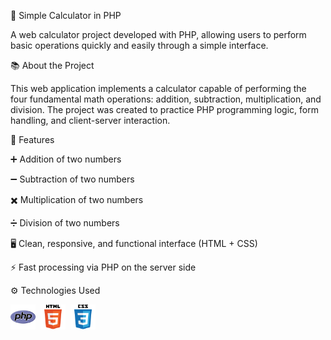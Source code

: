 🧮 Simple Calculator in PHP

A web calculator project developed with PHP, allowing users to perform basic operations quickly and easily through a simple interface.

📚 About the Project

This web application implements a calculator capable of performing the four fundamental math operations: addition, subtraction, multiplication, and division.
The project was created to practice PHP programming logic, form handling, and client-server interaction.

🚀 Features

➕ Addition of two numbers

➖ Subtraction of two numbers

✖️ Multiplication of two numbers

➗ Division of two numbers

🖥️ Clean, responsive, and functional interface (HTML + CSS)

⚡ Fast processing via PHP on the server side

⚙️ Technologies Used
<div style="display: flex; flex-wrap: nowrap; align-items: center; gap: 8px;"> <a href="https://www.php.net/" target="_blank" rel="noreferrer"> <img src="https://raw.githubusercontent.com/devicons/devicon/master/icons/php/php-original.svg" alt="php" width="40" height="40"/> </a> <a href="https://developer.mozilla.org/en-US/docs/Web/HTML" target="_blank" rel="noreferrer"> <img src="https://raw.githubusercontent.com/devicons/devicon/master/icons/html5/html5-original-wordmark.svg" alt="html5" width="40" height="40"/> </a> <a href="https://developer.mozilla.org/en-US/docs/Web/CSS" target="_blank" rel="noreferrer"> <img src="https://raw.githubusercontent.com/devicons/devicon/master/icons/css3/css3-original-wordmark.svg" alt="css3" width="40" height="40"/> </a> </div>
